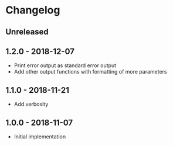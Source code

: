 # Changelog

<!-- There is always Unreleased section on the top. Subsections (Add, Changed, Fix, Removed) should be Add as needed. -->
## Unreleased

## 1.2.0 - 2018-12-07
- Print error output as standard error output
- Add other output functions with formatting of more parameters

## 1.1.0 - 2018-11-21
- Add verbosity

## 1.0.0 - 2018-11-07
- Initial implementation
